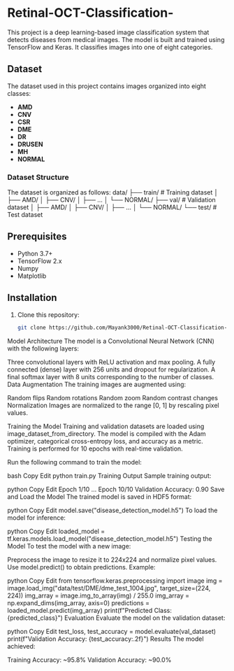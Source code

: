 # Retinal-OCT-Classification-
This project is a deep learning-based image classification system that detects diseases from medical images. The model is built and trained using TensorFlow and Keras. It classifies images into one of eight categories.

## Dataset
The dataset used in this project contains images organized into eight classes:
- **AMD**
- **CNV**
- **CSR**
- **DME**
- **DR**
- **DRUSEN**
- **MH**
- **NORMAL**

### Dataset Structure
The dataset is organized as follows:
data/ ├── train/ # Training dataset │ ├── AMD/ │ ├── CNV/ │ ├── ... │ └── NORMAL/ ├── val/ # Validation dataset │ ├── AMD/ │ ├── CNV/ │ ├── ... │ └── NORMAL/ └── test/ # Test dataset
## Prerequisites
- Python 3.7+
- TensorFlow 2.x
- Numpy
- Matplotlib

## Installation
1. Clone this repository:
   ```bash
   git clone https://github.com/Mayank3000/Retinal-OCT-Classification-.git

Model Architecture
The model is a Convolutional Neural Network (CNN) with the following layers:

Three convolutional layers with ReLU activation and max pooling.
A fully connected (dense) layer with 256 units and dropout for regularization.
A final softmax layer with 8 units corresponding to the number of classes.
Data Augmentation
The training images are augmented using:

Random flips
Random rotations
Random zoom
Random contrast changes
Normalization
Images are normalized to the range [0, 1] by rescaling pixel values.

Training the Model
Training and validation datasets are loaded using image_dataset_from_directory.
The model is compiled with the Adam optimizer, categorical cross-entropy loss, and accuracy as a metric.
Training is performed for 10 epochs with real-time validation.

Run the following command to train the model:

bash
Copy
Edit
python train.py
Training Output
Sample training output:

python
Copy
Edit
Epoch 1/10
...
Epoch 10/10
Validation Accuracy: 0.90
Save and Load the Model
The trained model is saved in HDF5 format:

python
Copy
Edit
model.save("disease_detection_model.h5")
To load the model for inference:

python
Copy
Edit
loaded_model = tf.keras.models.load_model("disease_detection_model.h5")
Testing the Model
To test the model with a new image:

Preprocess the image to resize it to 224x224 and normalize pixel values.
Use model.predict() to obtain predictions.
Example:

python
Copy
Edit
from tensorflow.keras.preprocessing import image
img = image.load_img("data/test/DME/dme_test_1004.jpg", target_size=(224, 224))
img_array = image.img_to_array(img) / 255.0
img_array = np.expand_dims(img_array, axis=0)
predictions = loaded_model.predict(img_array)
print(f"Predicted Class: {predicted_class}")
Evaluation
Evaluate the model on the validation dataset:

python
Copy
Edit
test_loss, test_accuracy = model.evaluate(val_dataset)
print(f"Validation Accuracy: {test_accuracy:.2f}")
Results
The model achieved:

Training Accuracy: ~95.8%
Validation Accuracy: ~90.0%
